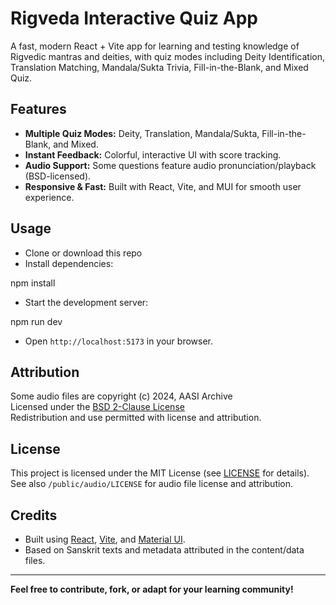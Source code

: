 # Rigveda Interactive Quiz App

A fast, modern React + Vite app for learning and testing knowledge of Rigvedic mantras and deities, with quiz modes including Deity Identification, Translation Matching, Mandala/Sukta Trivia, Fill-in-the-Blank, and Mixed Quiz.

## Features

- **Multiple Quiz Modes:** Deity, Translation, Mandala/Sukta, Fill-in-the-Blank, and Mixed.
- **Instant Feedback:** Colorful, interactive UI with score tracking.
- **Audio Support:** Some questions feature audio pronunciation/playback (BSD-licensed).
- **Responsive & Fast:** Built with React, Vite, and MUI for smooth user experience.

## Usage

- Clone or download this repo
- Install dependencies:

npm install

- Start the development server:

npm run dev

- Open `http://localhost:5173` in your browser.

## Attribution

Some audio files are copyright (c) 2024, AASI Archive  
Licensed under the [BSD 2-Clause License](./public/audio/LICENSE)  
Redistribution and use permitted with license and attribution.

## License

This project is licensed under the MIT License (see [LICENSE](./LICENSE) for details).  
See also `/public/audio/LICENSE` for audio file license and attribution.

## Credits

- Built using [React](https://react.dev/), [Vite](https://vitejs.dev/), and [Material UI](https://mui.com/).
- Based on Sanskrit texts and metadata attributed in the content/data files.

---

**Feel free to contribute, fork, or adapt for your learning community!**  

